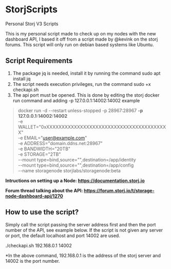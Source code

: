 # StorjScripts
Personal Storj V3 Scripts

This is my personal script made to check up on my nodes with the new dashboard API, I based it off from a script made by @kevink on the storj forums. This script will only run on debian based systems like Ubuntu. 


## Script Requirements
1. The package jq is needed, install it by running the command sudo apt install jq
2. The script needs execution privileges, run the command sudo +x checkapi.sh
3. The api port must be opened. This is done by editing the storj docker run command and adding -p 127.0.0.1:14002:14002 example

> docker run -d --restart unless-stopped -p 28967:28967 **-p 127.0.0.1:14002:14002** \
    -e WALLET="0xXXXXXXXXXXXXXXXXXXXXXXXXXXXXXXXXXXXXXXXX" \
    -e EMAIL="user@example.com" \
    -e ADDRESS="domain.ddns.net:28967" \
    -e BANDWIDTH="20TB" \
    -e STORAGE="2TB" \
    --mount type=bind,source="<identity-dir>",destination=/app/identity \
    --mount type=bind,source="<storage-dir>",destination=/app/config \
    --name storagenode storjlabs/storagenode:beta
  
**Intructions on setting up a Node: https://documentation.storj.io**

**Forum thread talking about the API: https://forum.storj.io/t/storage-node-dashboard-api/1270**


## How to use the script?

Simply call the script passing the server address first and then the port number of the API, see example below. If the script is not given any server or port, the default localhost and port 14002 are used.

./checkapi.sh 192.168.0.1 14002

*In the above command, 192.168.0.1 is the address of the storj server and 14002 is the port number.




